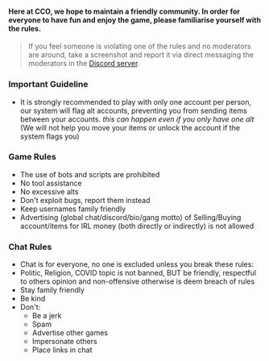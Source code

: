 

#### Here at CCO, we hope to maintain a friendly community. In order for everyone to have fun and enjoy the game, please familiarise yourself with the rules. 

> If you feel someone is violating one of the rules and no moderators are around, take a screenshot and report it via direct messaging the moderators in the [Discord server](https://discord.gg/JREx8xz).
### Important Guideline
* It is strongly recommended to play with only one account per person, our system will flag alt accounts, preventing you from sending items between your accounts. *this can happen even if you only have one alt* (We will not help you move your items or unlock the account if the system flags you)

### Game Rules
* The use of bots and scripts are prohibited
* No tool assistance
* No excessive alts
* Don't exploit bugs, report them instead
* Keep usernames family friendly
* Advertising (global chat/discord/bio/gang motto) of Selling/Buying account/items for IRL money (both directly or indirectly) is not allowed

### Chat Rules
* Chat is for everyone, no one is excluded unless you break these rules:
* Politic, Religion, COVID topic is not banned, BUT be friendly, respectful to others opinion and non-offensive otherwise is deem breach of rules
* Stay family friendly
* Be kind
* Don't: 
  - Be a jerk
  - Spam  
  - Advertise other games 
  - Impersonate others  
  - Place links in chat
